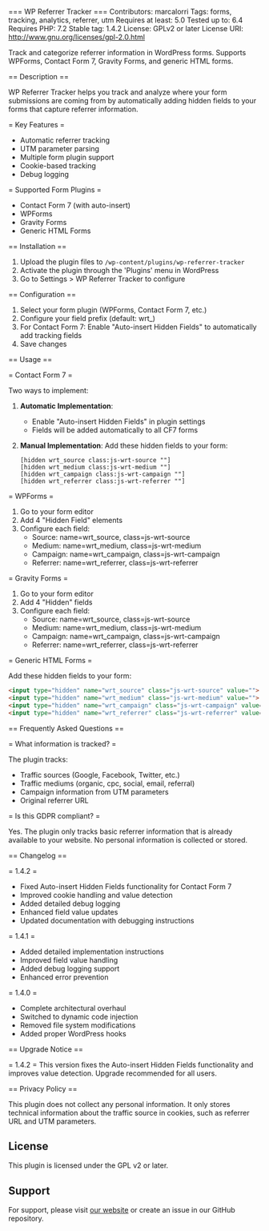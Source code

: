 === WP Referrer Tracker ===
Contributors: marcalorri
Tags: forms, tracking, analytics, referrer, utm
Requires at least: 5.0
Tested up to: 6.4
Requires PHP: 7.2
Stable tag: 1.4.2
License: GPLv2 or later
License URI: http://www.gnu.org/licenses/gpl-2.0.html

Track and categorize referrer information in WordPress forms. Supports WPForms, Contact Form 7, Gravity Forms, and generic HTML forms.

== Description ==

WP Referrer Tracker helps you track and analyze where your form submissions are coming from by automatically adding hidden fields to your forms that capture referrer information.

= Key Features =

* Automatic referrer tracking
* UTM parameter parsing
* Multiple form plugin support
* Cookie-based tracking
* Debug logging

= Supported Form Plugins =

* Contact Form 7 (with auto-insert)
* WPForms
* Gravity Forms
* Generic HTML Forms

== Installation ==

1. Upload the plugin files to `/wp-content/plugins/wp-referrer-tracker`
2. Activate the plugin through the 'Plugins' menu in WordPress
3. Go to Settings > WP Referrer Tracker to configure

== Configuration ==

1. Select your form plugin (WPForms, Contact Form 7, etc.)
2. Configure your field prefix (default: wrt_)
3. For Contact Form 7: Enable "Auto-insert Hidden Fields" to automatically add tracking fields
4. Save changes

== Usage ==

= Contact Form 7 =

Two ways to implement:

1. **Automatic Implementation**:
   * Enable "Auto-insert Hidden Fields" in plugin settings
   * Fields will be added automatically to all CF7 forms

2. **Manual Implementation**:
   Add these hidden fields to your form:
   ```
   [hidden wrt_source class:js-wrt-source ""]
   [hidden wrt_medium class:js-wrt-medium ""]
   [hidden wrt_campaign class:js-wrt-campaign ""]
   [hidden wrt_referrer class:js-wrt-referrer ""]
   ```

= WPForms =

1. Go to your form editor
2. Add 4 "Hidden Field" elements
3. Configure each field:
   * Source: name=wrt_source, class=js-wrt-source
   * Medium: name=wrt_medium, class=js-wrt-medium
   * Campaign: name=wrt_campaign, class=js-wrt-campaign
   * Referrer: name=wrt_referrer, class=js-wrt-referrer

= Gravity Forms =

1. Go to your form editor
2. Add 4 "Hidden" fields
3. Configure each field:
   * Source: name=wrt_source, class=js-wrt-source
   * Medium: name=wrt_medium, class=js-wrt-medium
   * Campaign: name=wrt_campaign, class=js-wrt-campaign
   * Referrer: name=wrt_referrer, class=js-wrt-referrer

= Generic HTML Forms =

Add these hidden fields to your form:
```html
<input type="hidden" name="wrt_source" class="js-wrt-source" value="">
<input type="hidden" name="wrt_medium" class="js-wrt-medium" value="">
<input type="hidden" name="wrt_campaign" class="js-wrt-campaign" value="">
<input type="hidden" name="wrt_referrer" class="js-wrt-referrer" value="">
```

== Frequently Asked Questions ==

= What information is tracked? =

The plugin tracks:
* Traffic sources (Google, Facebook, Twitter, etc.)
* Traffic mediums (organic, cpc, social, email, referral)
* Campaign information from UTM parameters
* Original referrer URL

= Is this GDPR compliant? =

Yes. The plugin only tracks basic referrer information that is already available to your website. No personal information is collected or stored.

== Changelog ==

= 1.4.2 =
* Fixed Auto-insert Hidden Fields functionality for Contact Form 7
* Improved cookie handling and value detection
* Added detailed debug logging
* Enhanced field value updates
* Updated documentation with debugging instructions

= 1.4.1 =
* Added detailed implementation instructions
* Improved field value handling
* Added debug logging support
* Enhanced error prevention

= 1.4.0 =
* Complete architectural overhaul
* Switched to dynamic code injection
* Removed file system modifications
* Added proper WordPress hooks

== Upgrade Notice ==

= 1.4.2 =
This version fixes the Auto-insert Hidden Fields functionality and improves value detection. Upgrade recommended for all users.

== Privacy Policy ==

This plugin does not collect any personal information. It only stores technical information about the traffic source in cookies, such as referrer URL and UTM parameters.

## License

This plugin is licensed under the GPL v2 or later.

## Support

For support, please visit [our website](https://www.webmanagerservice.es) or create an issue in our GitHub repository.
